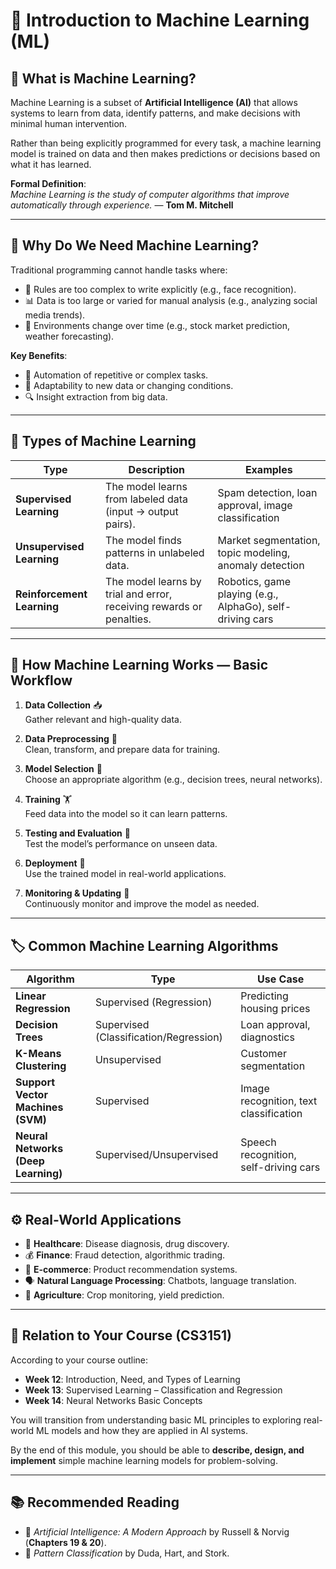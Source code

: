 # 📘 Introduction to Machine Learning (ML)

## 🔎 What is Machine Learning?
Machine Learning is a subset of **Artificial Intelligence (AI)** that allows systems to learn from data, identify patterns, and make decisions with minimal human intervention.

Rather than being explicitly programmed for every task, a machine learning model is trained on data and then makes predictions or decisions based on what it has learned.

**Formal Definition**:  
*Machine Learning is the study of computer algorithms that improve automatically through experience.* — **Tom M. Mitchell**

---

## 🧠 Why Do We Need Machine Learning?
Traditional programming cannot handle tasks where:

- 🧩 Rules are too complex to write explicitly (e.g., face recognition).
- 📊 Data is too large or varied for manual analysis (e.g., analyzing social media trends).
- 🔄 Environments change over time (e.g., stock market prediction, weather forecasting).

**Key Benefits**:
- 🤖 Automation of repetitive or complex tasks.
- 🔄 Adaptability to new data or changing conditions.
- 🔍 Insight extraction from big data.

---

## 📂 Types of Machine Learning

| Type                 | Description                                | Examples                                         |
|----------------------|--------------------------------------------|--------------------------------------------------|
| **Supervised Learning**   | The model learns from labeled data (input → output pairs). | Spam detection, loan approval, image classification |
| **Unsupervised Learning** | The model finds patterns in unlabeled data.             | Market segmentation, topic modeling, anomaly detection |
| **Reinforcement Learning**| The model learns by trial and error, receiving rewards or penalties. | Robotics, game playing (e.g., AlphaGo), self-driving cars |

---

## 🔬 How Machine Learning Works — Basic Workflow

1. **Data Collection** 📥  
   Gather relevant and high-quality data.

2. **Data Preprocessing** 🧹  
   Clean, transform, and prepare data for training.

3. **Model Selection** 🔎  
   Choose an appropriate algorithm (e.g., decision trees, neural networks).

4. **Training** 🏋️  
   Feed data into the model so it can learn patterns.

5. **Testing and Evaluation** 🧪  
   Test the model’s performance on unseen data.

6. **Deployment** 🚀  
   Use the trained model in real-world applications.

7. **Monitoring & Updating** 🔄  
   Continuously monitor and improve the model as needed.

---

## 🏷️ Common Machine Learning Algorithms

| Algorithm             | Type                        | Use Case                                   |
|-----------------------|-----------------------------|-------------------------------------------|
| **Linear Regression**     | Supervised (Regression)         | Predicting housing prices                  |
| **Decision Trees**        | Supervised (Classification/Regression) | Loan approval, diagnostics                 |
| **K-Means Clustering**    | Unsupervised                   | Customer segmentation                     |
| **Support Vector Machines (SVM)** | Supervised                 | Image recognition, text classification     |
| **Neural Networks (Deep Learning)** | Supervised/Unsupervised     | Speech recognition, self-driving cars      |

---

## ⚙ Real-World Applications

- 🏥 **Healthcare**: Disease diagnosis, drug discovery.
- 💰 **Finance**: Fraud detection, algorithmic trading.
- 🛒 **E-commerce**: Product recommendation systems.
- 🗣 **Natural Language Processing**: Chatbots, language translation.
- 🌾 **Agriculture**: Crop monitoring, yield prediction.

---

## 🧩 Relation to Your Course (CS3151)

According to your course outline:

- **Week 12**: Introduction, Need, and Types of Learning
- **Week 13**: Supervised Learning – Classification and Regression
- **Week 14**: Neural Networks Basic Concepts

You will transition from understanding basic ML principles to exploring real-world ML models and how they are applied in AI systems.

By the end of this module, you should be able to **describe, design, and implement** simple machine learning models for problem-solving.

---

## 📚 Recommended Reading

- 📖 *Artificial Intelligence: A Modern Approach* by Russell & Norvig (**Chapters 19 & 20**).
- 📖 *Pattern Classification* by Duda, Hart, and Stork.
